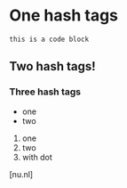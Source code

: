 # One hash tags
`this is a code block`

## Two hash tags!

### Three  hash tags

- one
- two

1. one
2. two
3. with dot

[nu.nl] 
